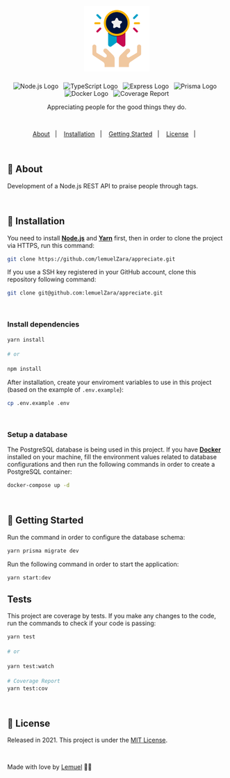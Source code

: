 <h1 align="center">
  <img src="./.github/appreciation.png" width="150" />
</h1>

<p align="center">
  <img alt="Node.js Logo" src="https://img.shields.io/badge/Node.js-latest-00143c?logo=node.js&labelColor=fff">&nbsp;&nbsp;
  <img alt="TypeScript Logo" src="https://img.shields.io/badge/TypeScript-latest-00143c?logo=typescript&labelColor=fff">&nbsp;&nbsp;
  <img alt="Express Logo" src="https://img.shields.io/badge/Express-v4.17.1-00143c?logo=express&labelColor=fff&logoColor=000">&nbsp;&nbsp;
  <img alt="Prisma Logo" src="https://img.shields.io/badge/Prisma-v2.25.0-00143c?logo=prisma&labelColor=fff&logoColor=000">&nbsp;&nbsp;
  <img alt="Docker Logo" src="https://img.shields.io/badge/Docker & Docker Compose-latest-00143c?logo=docker&labelColor=fff">&nbsp;&nbsp;
  <img alt="Coverage Report" src="https://img.shields.io/coveralls/github/lemuelZara/appreciate?logo=coveralls&labelColor=fff&logoColor=354a57">

<p align="center">Appreciating people for the good things they do.</p>

<br>

<p align="center">
  <a href="#open_book-about">About</a>&nbsp;&nbsp;&nbsp;|&nbsp;&nbsp;&nbsp;
  <a href="#construction_worker-installation">Installation</a>&nbsp;&nbsp;&nbsp;|&nbsp;&nbsp;&nbsp;
  <a href="#runner-getting-started">Getting Started</a>&nbsp;&nbsp;&nbsp;|&nbsp;&nbsp;&nbsp;
  <a href="#closed_book-license">License</a>&nbsp;&nbsp;&nbsp;|&nbsp;&nbsp;&nbsp;
</p>

<br>

## :open_book: About

Development of a Node.js REST API to praise people through tags.

<br>

## :construction_worker: Installation

You need to install **[Node.js](https://nodejs.org/en/)** and **[Yarn](https://yarnpkg.com/)** first, then in order to clone the project via HTTPS, run this command:
```bash
git clone https://github.com/lemuelZara/appreciate.git
```

If you use a SSH key registered in your GitHub account, clone this repository following command:
```bash
git clone git@github.com:lemuelZara/appreciate.git
```

<br>

### Install dependencies

```bash
yarn install

# or

npm install
```

After installation, create your enviroment variables to use in this project (based on the example of `.env.example`):
```bash
cp .env.example .env
```

<br>

### Setup a database

The PostgreSQL database is being used in this project. If you have **[Docker](https://www.docker.com/)** installed on your machine, fill the environment values related to database configurations and then run the following commands in order to create a PostgreSQL container:

```bash
docker-compose up -d
```

<br>

## :runner: Getting Started

Run the command in order to configure the database schema:
```bash
yarn prisma migrate dev
```

Run the following command in order to start the application:
```bash
yarn start:dev
```

## Tests

This project are coverage by tests. If you make any changes to the code, run the commands to check if your code is passing:
```bash
yarn test

# or

yarn test:watch

# Coverage Report
yarn test:cov
```

<br>

## :closed_book: License

Released in 2021. This project is under the [MIT License](./LICENSE).

<br>

Made with love by [Lemuel](https://linkedin.com/in/lemuelZara) 💜🚀

